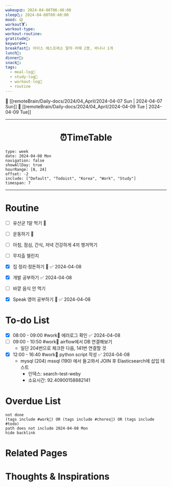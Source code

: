 ```yaml
---
wakeup🌞: 2024-04-08T06:40:00
sleep🌜: 2024-04-08T00:40:00
mood: 😄
workout🏋️: 
workout-type: 
workout-routine: 
gratitude🙏: 
keyword🗝️: 
breakfast🍳: 아이스 에스프레소 말차 라떼 2봉, 바나나 1개
lunch🍚: 
dinner🥗: 
snack🍬: 
tags:
  - meal-log📝
  - study-log📓
  - workout-log💪
  - routine
---
```


🔺 [[remoteBrain/Daily-docs/2024/04_April/2024-04-07 Sun | 2024-04-07 Sun]]
🔻 [[remoteBrain/Daily-docs/2024/04_April/2024-04-09 Tue | 2024-04-09 Tue]]
___
<h1> <center>⏰TimeTable </center> </h1>

```gEvent
type: week
date: 2024-04-08 Mon
navigation: false
showAllDay: true
hourRange: [8, 24]
offset: -2
include: ["Default", "Todoist", "Korea", "Work", "Study"]
timespan: 7
```

--- 


# Routine 

- [ ] 유산균 1알 먹기 🔼 
- [ ] 운동하기 🔼
- [ ] 아침, 점심, 간식, 저녁 건강하게 4끼 챙겨먹기
- [ ] 무지출 챌린지 
- [x] 집 정리·정돈하기 🔼 ✅ 2024-04-08
- [x] 개발 공부하기 ✅ 2024-04-08
- [ ] 바깥 음식 안 먹기 
- [x] Speak 영어 공부하기 🔼 ✅ 2024-04-08


# To-do List

- [x] 08:00 - 09:00 #work💼 에러로그 확인 ✅ 2024-04-08
- [ ] 09:00 - 10:50 #work💼 airflow에서 DB 연결해보기 
	- 일단 204번으로 체크한 다음, 141번 연결할 것
- [x] 12:00 - 16:40 #work💼 python script 작성 ✅ 2024-04-08
	- mysql (204) mssql (190) 에서 들고와서 JOIN 후 Elasticsearch에 삽입 테스트
		- 인덱스: search-test-weby 
		- 소요시간: 92.40900158882141

# Overdue List
```tasks
not done
(tags include #work💼) OR (tags include #chores🧺) OR (tags include #todo)
path does not include 2024-04-08 Mon
hide backlink
```

# Related Pages



# Thoughts & Inspirations

